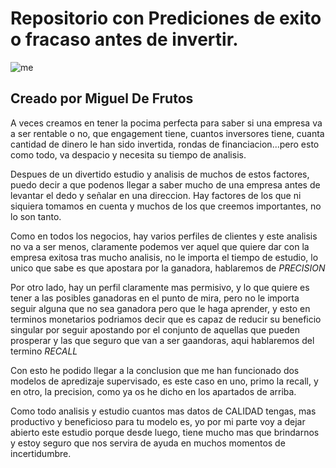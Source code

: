 # Repositorio con Prediciones de exito o fracaso antes de invertir.
![me](https://www.google.com/url?sa=i&url=https%3A%2F%2Fwww.elcinedeloqueyotediga.net%2Fdiario%2Fshow%2Fconexion-oscar-2014-%25E2%2580%259Cel-lobo-de-wall-street%25E2%2580%259D-juergas-excesos-y-codicia-en-lo-nuevo-de-scorsese-y-dicaprio&psig=AOvVaw1GwyuUZUh2IKka0qqV-tAd&ust=1676506378002000&source=images&cd=vfe&ved=0CBAQjRxqFwoTCIDa0Yqflv0CFQAAAAAdAAAAABAJ)
## Creado por Miguel De Frutos

A veces creamos en tener la pocima perfecta para saber si una empresa va a ser rentable o no, que engagement tiene, cuantos inversores tiene, cuanta cantidad de dinero le han sido invertida, rondas de financiacion...pero esto como todo, va despacio y necesita su tiempo de analisis.

Despues de un divertido estudio y analisis de muchos de estos factores, puedo decir a que podenos llegar a saber mucho de una empresa antes de levantar el dedo y señalar en una direccion. Hay factores de los que ni siquiera tomamos en cuenta y muchos de los que creemos importantes, no lo son tanto.

Como en todos los negocios, hay varios perfiles de clientes y este analisis no va a ser menos, claramente podemos ver aquel que quiere dar con la empresa exitosa tras mucho analisis, no le importa el tiempo de estudio, lo unico que sabe es que apostara por la ganadora, hablaremos de *PRECISION*

Por otro lado, hay un perfil claramente mas permisivo, y lo que quiere es tener a las posibles ganadoras en el punto de mira, pero no le importa seguir alguna que no sea ganadora pero que le haga aprender, y esto en terminos monetarios podriamos decir que es capaz de reducir su beneficio singular por seguir apostando por el conjunto de aquellas que pueden prosperar y las que seguro que van a ser gaandoras, aqui hablaremos del termino *RECALL*

Con esto he podido llegar a la conclusion que me han funcionado dos modelos de apredizaje supervisado, es este caso en uno, primo la recall, y en otro, la precision, como ya os he dicho en los apartados de arriba.

Como todo analisis y estudio cuantos mas datos de CALIDAD tengas, mas productivo y beneficioso para tu modelo es, yo por mi parte voy a dejar abierto este estudio porque desde luego, tiene mucho mas que brindarnos y estoy seguro que nos servira de ayuda en muchos momentos de incertidumbre.

